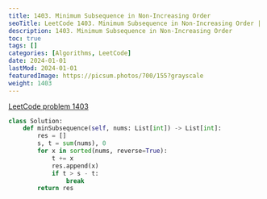 ```yaml
---
title: 1403. Minimum Subsequence in Non-Increasing Order
seoTitle: LeetCode 1403. Minimum Subsequence in Non-Increasing Order | Python solution and explanation
description: 1403. Minimum Subsequence in Non-Increasing Order
toc: true
tags: []
categories: [Algorithms, LeetCode]
date: 2024-01-01
lastMod: 2024-01-01
featuredImage: https://picsum.photos/700/155?grayscale
weight: 1403
---
```


[LeetCode problem 1403](https://leetcode.com/problems/minimum-subsequence-in-non-increasing-order/)

```python
class Solution:
    def minSubsequence(self, nums: List[int]) -> List[int]:
        res = []
        s, t = sum(nums), 0
        for x in sorted(nums, reverse=True):
            t += x
            res.append(x)
            if t > s - t:
                break
        return res

```

